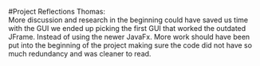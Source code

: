 #Project Reflections
Thomas:  
More discussion and research in the beginning could have saved us time with the GUI we ended up picking the first GUI that worked the outdated JFrame. Instead of using the newer JavaFx. More work should have been put into the beginning of the project making sure the code did not have so much redundancy and was cleaner to read.
